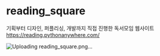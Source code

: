 # reading_square
기획부터 디자인, 퍼플리싱, 개발까지 직접 진행한 독서모임 웹사이트  
<a>https://reading.pythonanywhere.com/</a>

![Uploading reading_square.png…]()
